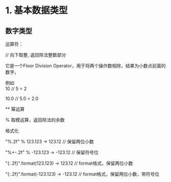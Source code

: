 
# 1. 基本数据类型
## 数字类型

运算符：

//      向下取整, 返回除法整数部分

它是一个Floor Division Operator，用于将两个操作数相除，结果为小数点前面的数字。

例如    
10 // 5 = 2

10.0 // 5.0 = 2.0

**      幂运算

%       取模运算，返回除法的余数

格式化

"%.2f" % 123.123                -> 123.12                   // 保留两位小数

"%+-.2f" % -123.123             -> -123.12                  // 保留符号位

"{:.2f}".format(123.123)        -> 123.12                   // format格式，保留两位小数

"{:.2f}".format(-123.123)       -> -123.12                  // format格式，保留两位小数，带符号位